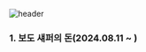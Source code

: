 ![header](https://capsule-render.vercel.app/api?type=transparent&fontColor=FFE570&height=300&section=header&text=Today%20I%20Read%F0%9F%93%95&fontSize=100)

### 1. 보도 섀퍼의 돈(2024.08.11 ~ )
